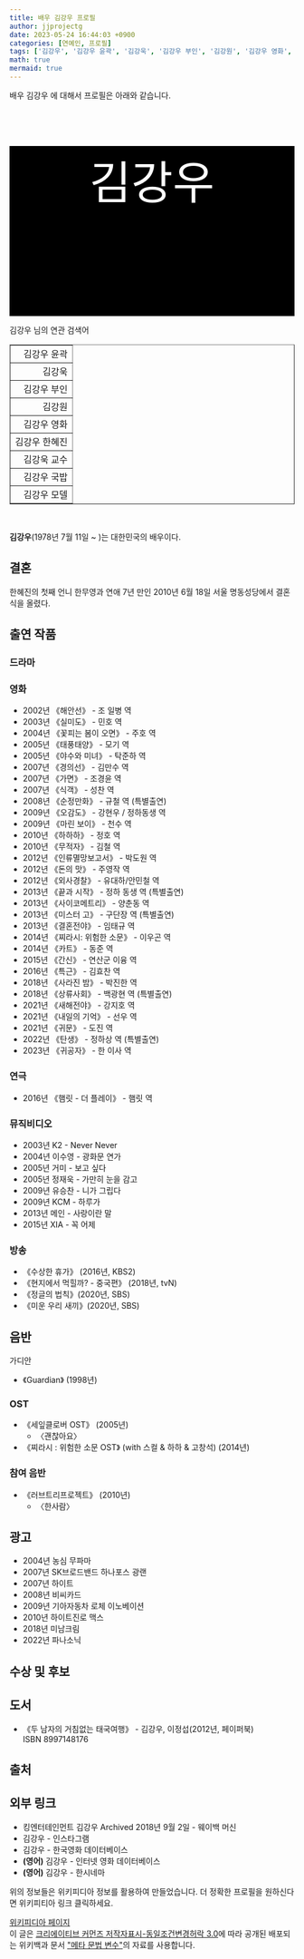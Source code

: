 ```yaml
---
title: 배우 김강우 프로필
author: jjprojectg
date: 2023-05-24 16:44:03 +0900
categories: [연예인, 프로필]
tags: ['김강우', '김강우 윤곽', '김강욱', '김강우 부인', '김강원', '김강우 영화', '김강우 한혜진', '김강욱 교수', '김강우 국밥', '김강우 모델']
math: true
mermaid: true
---
```


<p>
배우 김강우 에 대해서  프로필은 아래와 같습니다. 
</p>
<div class="textimage_container" style="background-color:black ; width:100%; height:300px; ">
  <p style=" color: white; text-align: center;font-size:80">김강우</p>
</div>
<p>
 김강우 님의 연관 검색어
</p>
<table  border="1" class="dataframe"> <tr style="text-align: right;"> <td> 김강우 윤곽 </td></tr> <tr style="text-align: right;"> <td> 김강욱 </td></tr> <tr style="text-align: right;"> <td> 김강우 부인 </td></tr> <tr style="text-align: right;"> <td> 김강원 </td></tr> <tr style="text-align: right;"> <td> 김강우 영화 </td></tr> <tr style="text-align: right;"> <td> 김강우 한혜진 </td></tr> <tr style="text-align: right;"> <td> 김강욱 교수 </td></tr> <tr style="text-align: right;"> <td> 김강우 국밥 </td></tr> <tr style="text-align: right;"> <td> 김강우 모델 </td></tr></table>
<br />
<p><span></span>
</p>

<p><b>김강우</b>(1978년 7월 11일 ~ )는 대한민국의 배우이다.
</p>

<h2>결혼</h2>
<p>한혜진의 첫째 언니 한무영과 연애 7년 만인 2010년 6월 18일 서울 명동성당에서 결혼식을 올렸다.</p>

<h2>출연 작품</h2>
<h3>드라마</h3>
<h3>영화</h3>
<ul><li>2002년 《해안선》 - 조 일병 역</li>
<li>2003년 《실미도》 - 민호 역</li>
<li>2004년 《꽃피는 봄이 오면》 - 주호 역</li>
<li>2005년 《태풍태양》 - 모기 역</li>
<li>2005년 《야수와 미녀》 - 탁준하 역</li>
<li>2007년 《경의선》 - 김만수 역</li>
<li>2007년 《가면》 - 조경윤 역</li>
<li>2007년 《식객》 - 성찬 역</li>
<li>2008년 《순정만화》 - 규철 역 (특별출연)</li>
<li>2009년 《오감도》 - 강현우 / 정하동생 역</li>
<li>2009년 《마린 보이》 - 천수 역</li>
<li>2010년 《하하하》 - 정호 역</li>
<li>2010년 《무적자》 - 김철 역</li>
<li>2012년 《인류멸망보고서》 - 박도원 역</li>
<li>2012년 《돈의 맛》 - 주영작 역</li>
<li>2012년 《외사경찰》 - 유대하/안민철 역</li>
<li>2013년 《끝과 시작》 - 정하 동생 역 (특별출연)</li>
<li>2013년 《사이코메트리》 - 양춘동 역</li>
<li>2013년 《미스터 고》 - 구단장 역 (특별출연)</li>
<li>2013년 《결혼전야》 - 임태규 역</li>
<li>2014년 《찌라시: 위험한 소문》 - 이우곤 역</li>
<li>2014년 《카트》 - 동준 역</li>
<li>2015년 《간신》 - 연산군 이융 역</li>
<li>2016년 《특근》 - 김효찬 역</li>
<li>2018년 《사라진 밤》 - 박진한 역</li>
<li>2018년 《상류사회》 - 백광현 역 (특별출연)</li>
<li>2021년 《새해전야》 - 강지호 역</li>
<li>2021년 《내일의 기억》 - 선우 역</li>
<li>2021년 《귀문》 - 도진 역</li>
<li>2022년 《탄생》 - 정하상 역 (특별출연)</li>
<li>2023년 《귀공자》 - 한 이사 역</li></ul>

<h3>연극</h3>
<ul><li>2016년 《햄릿 - 더 플레이》 - 햄릿 역</li></ul>

<h3>뮤직비디오</h3>
<ul><li>2003년 K2 - Never Never</li>
<li>2004년 이수영 - 광화문 연가</li>
<li>2005년 거미 - 보고 싶다</li>
<li>2005년 정재욱 - 가만히 눈을 감고</li>
<li>2009년 유승찬 - 니가 그립다</li>
<li>2009년 KCM - 하루가</li>
<li>2013년 메인 - 사랑이란 말</li>
<li>2015년 XIA - 꼭 어제</li></ul>

<h3>방송</h3>
<ul><li>《수상한 휴가》 (2016년, KBS2)</li>
<li>《현지에서 먹힐까? - 중국편》 (2018년, tvN)</li>
<li>《정글의 법칙》(2020년, SBS)</li>
<li>《미운 우리 새끼》(2020년, SBS)</li></ul>

<h2>음반</h2>
<dl><dt>가디안</dt></dl><ul><li>《Guardian》 (1998년)</li></ul>

<h3>OST</h3>
<ul><li>《세잎클로버 OST》 (2005년)
<ul><li>〈괜찮아요〉</li></ul></li>
<li>《찌라시 : 위험한 소문 OST》 (with 스컬 &amp; 하하 &amp; 고창석) (2014년)</li></ul>

<h3>참여 음반</h3>
<ul><li>《러브트리프로젝트》 (2010년)
<ul><li>〈한사람〉</li></ul></li></ul>

<h2>광고</h2>
<ul><li>2004년 농심 무파마</li>
<li>2007년 SK브로드밴드 하나포스 광랜</li>
<li>2007년 하이트</li>
<li>2008년 비씨카드</li>
<li>2009년 기아자동차 로체 이노베이션</li>
<li>2010년 하이트진로 맥스</li>
<li>2018년 미남크림</li>
<li>2022년 파나소닉</li></ul>

<h2>수상 및 후보</h2>
<h2>도서</h2>
<ul><li>《두 남자의 거침없는 태국여행》 - 김강우, 이정섭(2012년, 페이퍼북) ISBN 8997148176</li></ul>

<h2>출처</h2>
<h2>외부 링크</h2>
<ul><li>킹엔터테인먼트 김강우 Archived 2018년 9월 2일 - 웨이백 머신</li>
<li>김강우 - 인스타그램</li>
<li>김강우 - 한국영화 데이터베이스 </li>
<li><b><span title="언어: 영어">(영어)</span></b> 김강우 - 인터넷 영화 데이터베이스 </li>
<li><b><span title="언어: 영어">(영어)</span></b> 김강우 - 한시네마 </li></ul>
<p>
위의 정보들은 위키피디아 정보를 활용하여 만들었습니다. 
더 정확한 프로필을 원하신다면 위키피티아 링크 클릭하세요. 
</p>
<a href="https://ko.wikipedia.org/wiki/김강우" >위키피디아 페이지 </a>


<footer>
이 글은 <a href="https://creativecommons.org/licenses/by-sa/3.0/">크리에이티브 커먼즈 저작자표시-동일조건변경허락 3.0</a>에 따라 공개된 배포되는 위키백과 문서 <a href="https://ko.wikipedia.org/wiki/메타_문법_변수">"메타 문법 변수"</a>의 자료를 사용합니다.
</footer>

